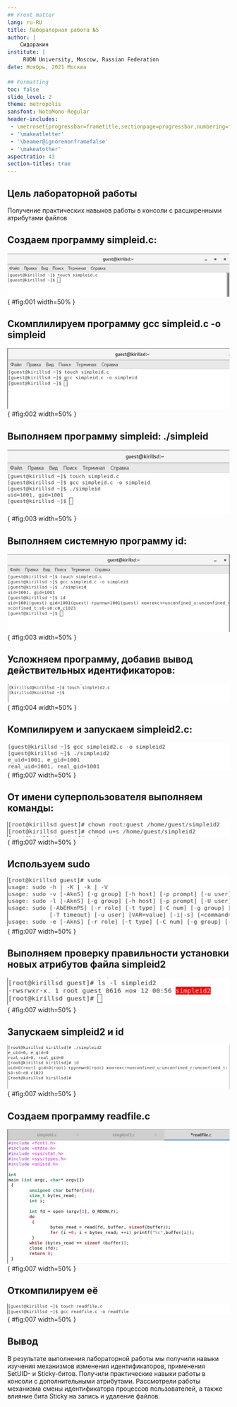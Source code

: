 ```yaml
---
## Front matter
lang: ru-RU
title: Лабораторная работа №5
author: |
	Сидоракин
institute: |
	 RUDN University, Moscow, Russian Federation
date: Ноябрь, 2021 Москва

## Formatting
toc: false
slide_level: 2
theme: metropolis
sansfont: NotoMono-Regular
header-includes: 
 - \metroset{progressbar=frametitle,sectionpage=progressbar,numbering=fraction}
 - '\makeatletter'
 - '\beamer@ignorenonframefalse'
 - '\makeatother'
aspectratio: 43
section-titles: true
---
```

## Цель лабораторной работы

Получение практических навыков работы в консоли с расширенными атрибутами файлов


## Создаем программу simpleid.c:
![Создание файла](image/1.jpg){ #fig:001 width=50% }


## Скомплилируем программу gcc simpleid.c -o simpleid
![Чтение и запись](image/3.jpg){ #fig:002 width=50% }

## Выполняем программу simpleid: ./simpleid
![Выполнение команды](image/4.jpg){ #fig:003 width=50% }

## Выполняем системную программу id: 
![Программа ID](image/5.jpg){ #fig:003 width=50% }

## Усложняем программу, добавив вывод действительных идентификаторов:
![simpleid2.c](image/6.jpg){ #fig:004 width=50% }

## Компилируем и запускаем simpleid2.c:
![simpleid2.c](image/7.jpg){ #fig:007 width=50% }

## От имени суперпользователя выполняем команды:
![simpleid2.c](image/8.jpg){ #fig:007 width=50% }

## Используем sudo
![sudo](image/9.jpg){ #fig:007 width=50% }

## Выполняем проверку правильности установки новых атрибутов файла simpleid2
![ls](image/10.jpg){ #fig:007 width=50% }

## Запускаем simpleid2 и id 
![simpleid2 и id](image/11.jpg){ #fig:007 width=50% }

## Создаем программу readfile.c
![readfile.c](image/12.jpg){ #fig:007 width=50% }

## Откомпилируем её
![readfile.c](image/13.jpg){ #fig:007 width=50% }





## Вывод
В результате выполнения лабораторной работы мы получили навыки изучения механизмов изменения идентификаторов, применения SetUID- и Sticky-битов. 
Получили практические навыки работы в консоли с дополнительными атрибутами. 
Рассмотрели работы механизма смены идентификатора процессов пользователей, а также влияние бита Sticky на запись и удаление файлов.